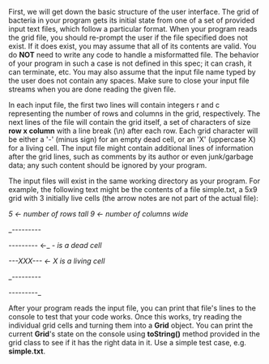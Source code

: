 First, we will get down the basic structure of the user interface. The grid of bacteria in your program gets its initial state from one of a set of provided input text files, which follow a particular format. When your program reads the grid file, you should re-prompt the user if the file specified does not exist. If it does exist, you may assume that all of its contents are valid. You do **NOT** need to write any code to handle a misformatted file. The behavior of your program in such a case is not defined in this spec; it can crash, it can terminate, etc. You may also assume that the input file name typed by the user does not contain any spaces. Make sure to close your input file streams when you are done reading the given file.

In each input file, the first two lines will contain integers r and c representing the number of rows and columns in the grid, respectively. The next lines of the file will contain the grid itself, a set of characters of size **row x column** with a line break (\n) after each row. Each grid character will be either a &#39;-&#39; (minus sign) for an empty dead cell, or an &#39;X&#39; (uppercase X) for a living cell. The input file might contain additional lines of information after the grid lines, such as comments by its author or even junk/garbage data; any such content should be ignored by your program.

The input files will exist in the same working directory as your program. For example, the following text might be the contents of a file simple.txt, a 5x9 grid with 3 initially live cells (the arrow notes are not part of the actual file):

_5 ←_ _number of rows tall_
_9 ←_ _number of columns wide_

_---------

--------- ←_ _- is a dead cell_

_---XXX--- ←_ _X is a living cell_

_---------

---------_

After your program reads the input file, you can print that file&#39;s lines to the console to test that your code works. Once this works, try reading the individual grid cells and turning them into a **Grid** object. You can print the current **Grid**&#39;s state on the console using **toString()** method provided in the grid class to see if it has the right data in it. Use a simple test case, e.g. **simple.txt**.